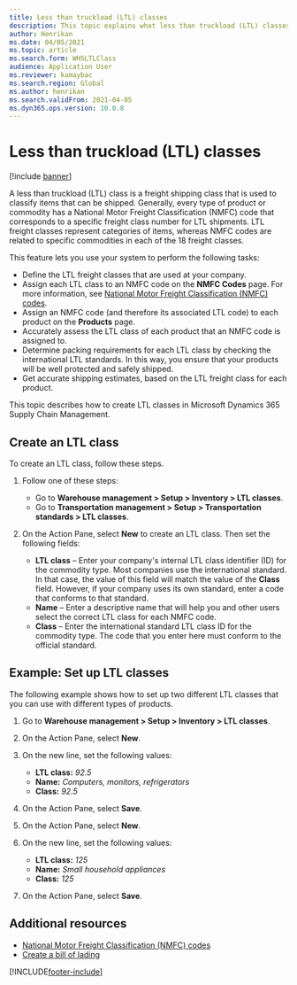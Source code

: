 ```yaml
---
title: Less than truckload (LTL) classes
description: This topic explains what less than truckload (LTL) classes are and describes how to set them up in Microsoft Dynamics 365 Supply Chain Management.
author: Henrikan
ms.date: 04/05/2021
ms.topic: article
ms.search.form: WHSLTLClass
audience: Application User
ms.reviewer: kamaybac
ms.search.region: Global
ms.author: henrikan
ms.search.validFrom: 2021-04-05
ms.dyn365.ops.version: 10.0.8
---
```


# Less than truckload (LTL) classes

[!include [banner](../includes/banner.md)]

A less than truckload (LTL) class is a freight shipping class that is used to classify items that can be shipped. Generally, every type of product or commodity has a National Motor Freight Classification (NMFC) code that corresponds to a specific freight class number for LTL shipments. LTL freight classes represent categories of items, whereas NMFC codes are related to specific commodities in each of the 18 freight classes.

This feature lets you use your system to perform the following tasks:

- Define the LTL freight classes that are used at your company.
- Assign each LTL class to an NMFC code on the **NMFC Codes** page. For more information, see [National Motor Freight Classification (NMFC) codes](nmfc-codes.md).
- Assign an NMFC code (and therefore its associated LTL code) to each product on the **Products** page.
- Accurately assess the LTL class of each product that an NMFC code is assigned to.
- Determine packing requirements for each LTL class by checking the international LTL standards. In this way, you ensure that your products will be well protected and safely shipped.
- Get accurate shipping estimates, based on the LTL freight class for each product.

This topic describes how to create LTL classes in Microsoft Dynamics 365 Supply Chain Management.

## Create an LTL class

To create an LTL class, follow these steps.

1. Follow one of these steps:

    - Go to **Warehouse management \> Setup \> Inventory \> LTL classes**.
    - Go to **Transportation management \> Setup \> Transportation standards \> LTL classes**.

2. On the Action Pane, select **New** to create an LTL class. Then set the following fields:

    - **LTL class** – Enter your company's internal LTL class identifier (ID) for the commodity type. Most companies use the international standard. In that case, the value of this field will match the value of the **Class** field. However, if your company uses its own standard, enter a code that conforms to that standard.
    - **Name** – Enter a descriptive name that will help you and other users select the correct LTL class for each NMFC code.
    - **Class** – Enter the international standard LTL class ID for the commodity type. The code that you enter here must conform to the official standard.

## Example: Set up LTL classes

The following example shows how to set up two different LTL classes that you can use with different types of products.

1. Go to **Warehouse management \> Setup \> Inventory \> LTL classes**.
1. On the Action Pane, select **New**.
1. On the new line, set the following values:

    - **LTL class:** *92.5*
    - **Name:** *Computers, monitors, refrigerators*
    - **Class:** *92.5*

1. On the Action Pane, select **Save**.
1. On the Action Pane, select **New**.
1. On the new line, set the following values:

    - **LTL class:** *125*
    - **Name:** *Small household appliances*
    - **Class:** *125*

1. On the Action Pane, select **Save**.

## Additional resources

- [National Motor Freight Classification (NMFC) codes](nmfc-codes.md)
- [Create a bill of lading](create-bill-of-lading.md)

[!INCLUDE[footer-include](../../includes/footer-banner.md)]
